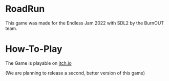# RoadRun

This game was made for the Endless Jam 2022 with SDL2 by the BurnOUT team.

# How-To-Play

The Game is playable on [itch.io](https://samthedev32.itch.io/roadrun-jam)

(We are planning to release a second, better version of this game)
